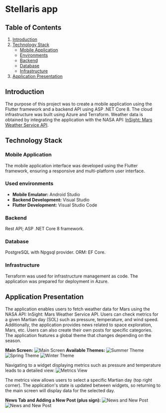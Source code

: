 # Stellaris app

## Table of Contents

1. [Introduction](#introduction)
2. [Technology Stack](#technology-stack)
   - [Mobile Application](#mobile-application)
   - [Environments](#environments)
   - [Backend](#backend)
   - [Database](#database)
   - [Infrastructure](#infrastructure)
3. [Application Presentation](#application-presentation)

## Introduction

The purpose of this project was to create a mobile application using the Flutter framework and a backend API using ASP .NET Core 8. The cloud infrastructure was built using Azure and Terraform. Weather data is obtained by integrating the application with the NASA API: [InSight: Mars Weather Service API](https://api.nasa.gov/assets/insight/InSight%20Weather%20API%20Documentation.pdf).

## Technology Stack

### Mobile Application

The mobile application interface was developed using the Flutter framework, ensuring a responsive and multi-platform user interface.

### Used environments

- **Mobile Emulator:** Android Studio
- **Backend Development:** Visual Studio
- **Flutter Development:** Visual Studio Code

### Backend

Rest API; ASP .NET Core 8 framework.

### Database

PostgreSQL with Npgsql provider. ORM: EF Core.

### Infrastructure

Terraform was used for infrastructure management as code. The application was prepared for deployment in Azure.

## Application Presentation

The application enables users to fetch weather data for Mars using the NASA API: InSight: Mars Weather Service API. Users can check metrics for a given Martian day (SOL) such as pressure, temperature, and wind speed. Additionally, the application provides news related to space exploration, Mars, etc. Users can also create their own posts for specific categories. The application features a global theme that changes depending on the season.

**Main Screen:**
![Main Screen](docs/img/main.png)
**Available Themes:**
![Summer Theme](docs/img/summer-theme.png)
![Spring Theme](docs/img/spring-theme.png)
![Winter Theme](docs/img/winter-theme.png)

Navigating to a widget displaying metrics such as pressure and temperature leads to a detailed view:
![Metrics View](docs/img/metric.png)

The metrics view allows users to select a specific Martian day (top right corner). The application's state is updated between widgets, so returning to the main screen will display data for the selected day.

**News Tab and Adding a New Post (plus sign):**
![News and New Post](docs/img/news.png)
![News and New Post](docs/img/create-news.png)
